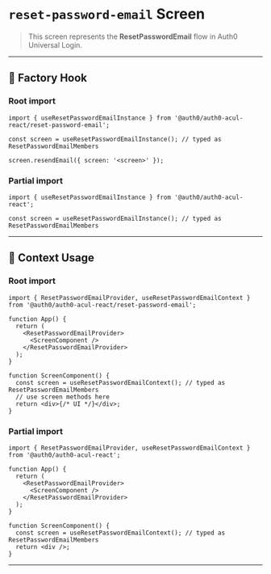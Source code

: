 # `reset-password-email` Screen

> This screen represents the **ResetPasswordEmail** flow in Auth0 Universal Login.

---

## 🔹 Factory Hook
### Root import
```tsx
import { useResetPasswordEmailInstance } from '@auth0/auth0-acul-react/reset-password-email';

const screen = useResetPasswordEmailInstance(); // typed as ResetPasswordEmailMembers

screen.resendEmail({ screen: '<screen>' });
```

### Partial import
```tsx
import { useResetPasswordEmailInstance } from '@auth0/auth0-acul-react';

const screen = useResetPasswordEmailInstance(); // typed as ResetPasswordEmailMembers
```

---

## 🔹 Context Usage

### Root import
```tsx
import { ResetPasswordEmailProvider, useResetPasswordEmailContext } from '@auth0/auth0-acul-react/reset-password-email';

function App() {
  return (
    <ResetPasswordEmailProvider>
      <ScreenComponent />
    </ResetPasswordEmailProvider>
  );
}

function ScreenComponent() {
  const screen = useResetPasswordEmailContext(); // typed as ResetPasswordEmailMembers
  // use screen methods here
  return <div>{/* UI */}</div>;
}
```


### Partial import
```tsx
import { ResetPasswordEmailProvider, useResetPasswordEmailContext } from '@auth0/auth0-acul-react';

function App() {
  return (
    <ResetPasswordEmailProvider>
      <ScreenComponent />
    </ResetPasswordEmailProvider>
  );
}

function ScreenComponent() {
  const screen = useResetPasswordEmailContext(); // typed as ResetPasswordEmailMembers
  return <div />;
}
```

---
